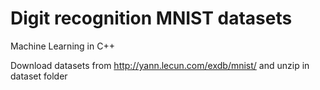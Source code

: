 # Digit recognition MNIST datasets
Machine Learning in C++

Download datasets from http://yann.lecun.com/exdb/mnist/ and unzip in dataset folder